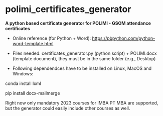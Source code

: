 # polimi_certificates_generator
**A python based certificate generator for POLIMI - GSOM attendance certificates**

- Online reference (for Python + Word): https://pbpython.com/python-word-template.html

- Files needed: certificates_generator.py (python script) + POLIMI.docx (template document), they must be in the same folder (e.g., Desktop)
 
- Following dependendces have to be installed on Linux, MacOS and Windows: 

conda install lxml

pip install docx-mailmerge

Right now only mandatory 2023 courses for IMBA PT MBA are supported, but the generator could easily include other courses as well.
